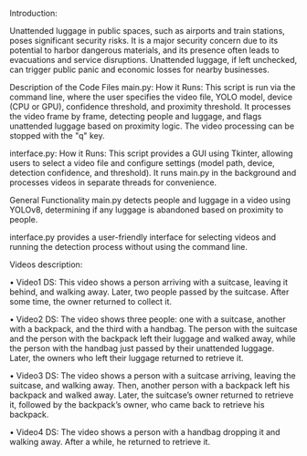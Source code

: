 Introduction:

Unattended luggage in public spaces, such as airports and
train stations, poses significant security risks. It is a major
security concern due to its potential to harbor dangerous
materials, and its presence often leads to evacuations and
service disruptions. Unattended luggage, if left unchecked,
can trigger public panic and economic losses for nearby
businesses.

Description of the Code Files
main.py:
How it Runs: This script is run via the command line, where the user specifies the video file, YOLO model, device (CPU or GPU), confidence threshold, and proximity threshold. It processes the video frame by frame, detecting people and luggage, and flags unattended luggage based on proximity logic. The video processing can be stopped with the "q" key.

interface.py:
How it Runs: This script provides a GUI using Tkinter, allowing users to select a video file and configure settings (model path, device, detection confidence, and threshold). It runs main.py in the background and processes videos in separate threads for convenience.

General Functionality
main.py detects people and luggage in a video using YOLOv8, determining if any luggage is abandoned based on proximity to people.

interface.py provides a user-friendly interface for selecting videos and running the detection process without using the command line.

Videos description:

• Video1 DS: This video shows a person arriving with
a suitcase, leaving it behind, and walking away. Later,
two people passed by the suitcase. After some time, the
owner returned to collect it.

• Video2 DS: The video shows three people: one with a
suitcase, another with a backpack, and the third with a
handbag. The person with the suitcase and the person
with the backpack left their luggage and walked away,
while the person with the handbag just passed by their
unattended luggage. Later, the owners who left their
luggage returned to retrieve it.

• Video3 DS: The video shows a person with a suitcase
arriving, leaving the suitcase, and walking away. Then,
another person with a backpack left his backpack and
walked away. Later, the suitcase’s owner returned to
retrieve it, followed by the backpack’s owner, who
came back to retrieve his backpack.

• Video4 DS: The video shows a person with a handbag dropping it and walking away. After a while, he
returned to retrieve it.
